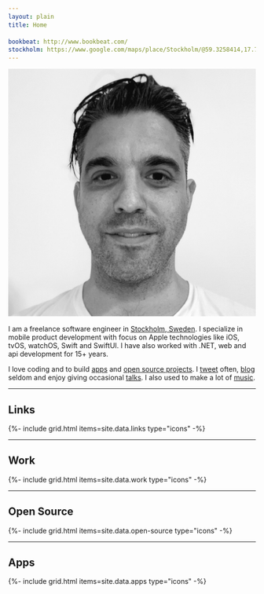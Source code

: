 ```yaml
---
layout: plain
title: Home

bookbeat: http://www.bookbeat.com/
stockholm: https://www.google.com/maps/place/Stockholm/@59.3258414,17.70188,10z/data=!3m1!4b1!4m5!3m4!1s0x465f763119640bcb:0xa80d27d3679d7766!8m2!3d59.3293235!4d18.0685808
---
```


<div class="home">
  <main class="page-content" aria-label="Content">
    <div class="wrapper">
      <section>
        <div>
          <img class="avatar" src="/assets/avatar.jpg" alt="Daniel Saidi" />
        </div>
        <div>
          <p>
            I am a freelance software engineer in <a href="{{page.stockholm}}">Stockholm, Sweden</a>. I specialize in mobile product development with focus on Apple technologies like iOS, tvOS, watchOS, Swift and SwiftUI. I have also worked with .NET, web and api development for 15+ years.
          </p>
          <p>
            I love coding and to build <a href="apps">apps</a> and <a href="open-source">open source projects</a>. I <a href="{{site.twitter_url}}">tweet</a> often, <a href="blog">blog</a> seldom and enjoy giving occasional <a href="talks">talks</a>. I also used to make a lot of <a href="music">music</a>.
          </p>
        </div>
      </section>
      <hr />
      <section class="links">
        <h2>Links</h2>
        {%- include grid.html items=site.data.links type="icons" -%}
      </section>
      <hr />
      <section class="work">
        <h2>Work</h2>
        {%- include grid.html items=site.data.work type="icons" -%}
      </section>
      <hr />
      <section class="open-source">
        <h2>Open Source</h2>
        {%- include grid.html items=site.data.open-source type="icons" -%}
      </section>
      <hr />
      <section class="apps">
        <h2>Apps</h2>
        {%- include grid.html items=site.data.apps type="icons" -%}
      </section>
    </div>
  </main>
</div>